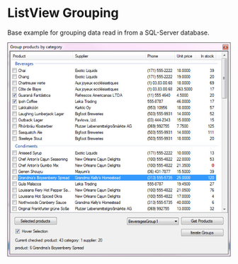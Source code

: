 ﻿# ListView Grouping

Base example for grouping data read in from a SQL-Server database.

![Image](assets/F1.jpg)